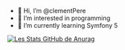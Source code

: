 - 👋 Hi, I’m @clementPere
- 👀 I’m interested in programming
- 🌱 I’m currently learning Symfony 5 

[![Les Stats GitHub de Anurag](https://github-readme-stats.vercel.app/api?username=clementPere)](https://github.com/anuraghazra/github-readme-stats)


